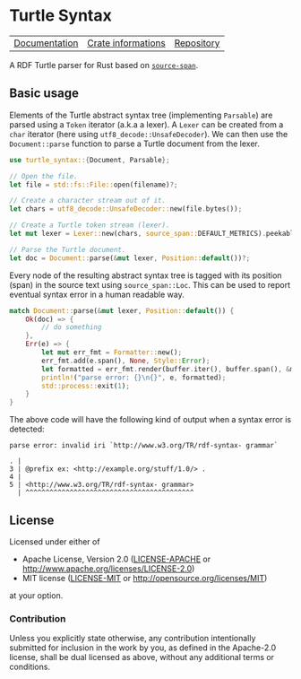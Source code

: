 # Turtle Syntax

<table><tr>
  <td><a href="https://docs.rs/turtle-syntax">Documentation</a></td>
  <td><a href="https://crates.io/crates/turtle-syntax">Crate informations</a></td>
  <td><a href="https://github.com/timothee-haudebourg/turtle-syntax">Repository</a></td>
</tr></table>

A RDF Turtle parser for Rust based on [`source-span`](https://crates.io/crates/source-span).

## Basic usage

Elements of the Turtle abstract syntax tree (implementing `Parsable`)
are parsed using a `Token` iterator
(a.k.a a lexer). A `Lexer` can be created from a `char` iterator
(here using `utf8_decode::UnsafeDecoder`).
We can then use the `Document::parse` function to parse a Turtle document from
the lexer.

```rust
use turtle_syntax::{Document, Parsable};

// Open the file.
let file = std::fs::File::open(filename)?;

// Create a character stream out of it.
let chars = utf8_decode::UnsafeDecoder::new(file.bytes());

// Create a Turtle token stream (lexer).
let mut lexer = Lexer::new(chars, source_span::DEFAULT_METRICS).peekable();

// Parse the Turtle document.
let doc = Document::parse(&mut lexer, Position::default())?;
```

Every node of the resulting abstract syntax tree is tagged with its position
(span) in the source text using `source_span::Loc`.
This can be used to report eventual syntax error in a human readable way.
```rust
match Document::parse(&mut lexer, Position::default()) {
	Ok(doc) => {
		// do something
	},
	Err(e) => {
		let mut err_fmt = Formatter::new();
		err_fmt.add(e.span(), None, Style::Error);
		let formatted = err_fmt.render(buffer.iter(), buffer.span(), &metrics)?;
		println!("parse error: {}\n{}", e, formatted);
		std::process::exit(1);
	}
}
```
The above code will have the following kind of output when a syntax error is detected:
```text
parse error: invalid iri `http://www.w3.org/TR/rdf-syntax- grammar`

. |
3 | @prefix ex: <http://example.org/stuff/1.0/> .
4 |
5 | <http://www.w3.org/TR/rdf-syntax- grammar>
  | ^^^^^^^^^^^^^^^^^^^^^^^^^^^^^^^^^^^^^^^^^^
```

## License

Licensed under either of

 * Apache License, Version 2.0 ([LICENSE-APACHE](LICENSE-APACHE) or http://www.apache.org/licenses/LICENSE-2.0)
 * MIT license ([LICENSE-MIT](LICENSE-MIT) or http://opensource.org/licenses/MIT)

at your option.

### Contribution

Unless you explicitly state otherwise, any contribution intentionally submitted
for inclusion in the work by you, as defined in the Apache-2.0 license, shall be dual licensed as above, without any
additional terms or conditions.
